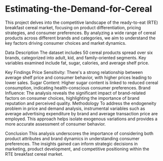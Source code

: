 # Estimating-the-Demand-for-Cereal

This project delves into the competitive landscape of the ready-to-eat (RTE) breakfast cereal market, focusing on product differentiation, pricing strategies, and consumer preferences. By analyzing a wide range of cereal products across different brands and categories, we aim to understand the key factors driving consumer choices and market dynamics.

Data Description
The dataset includes 50 cereal products spread over six brands, categorized into adult, kid, and family-oriented segments. Key variables examined include fat, sugar, calories, and average shelf price.

Key Findings
Price Sensitivity: There's a strong relationship between average shelf price and consumer behavior, with higher prices leading to lower sales.
Sugar Content: Higher sugar content is linked to reduced cereal consumption, indicating health-conscious consumer preferences.
Brand Influence: The analysis reveals the significant impact of brand-related factors on consumer choices, highlighting the importance of brand reputation and perceived quality.
Methodology
To address the endogeneity problem in price and demand analysis, instrumental variables such as average advertising expenditure by brand and average transaction price are employed. This approach helps isolate exogenous variations and provides a more accurate assessment of consumer behavior.

Conclusion
This analysis underscores the importance of considering both product attributes and brand dynamics in understanding consumer preferences. The insights gained can inform strategic decisions in marketing, product development, and competitive positioning within the RTE breakfast cereal market.
